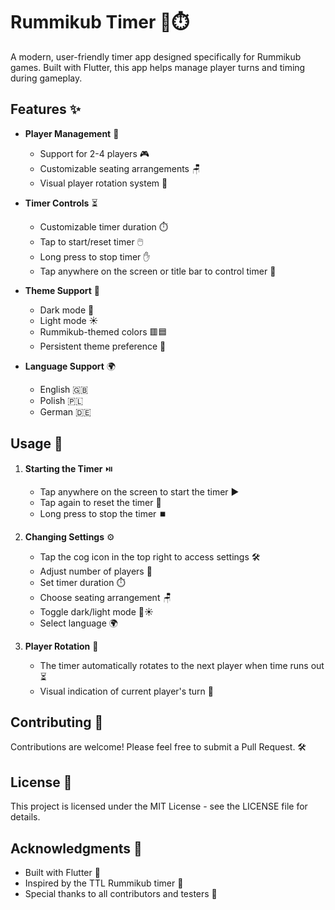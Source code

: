 # Rummikub Timer 🎲⏱️

A modern, user-friendly timer app designed specifically for Rummikub games. Built with Flutter, this app helps manage player turns and timing during gameplay.

## Features ✨

- **Player Management** 👥

  - Support for 2-4 players 🎮
  - Customizable seating arrangements 🪑
  - Visual player rotation system 🔄

- **Timer Controls** ⏳

  - Customizable timer duration ⏱️
  - Tap to start/reset timer 🖱️
  - Long press to stop timer ✋
  - Tap anywhere on the screen or title bar to control timer 📱

- **Theme Support** 🎨

  - Dark mode 🌙
  - Light mode ☀️
  - Rummikub-themed colors 🟥🟦
  - Persistent theme preference 💾

- **Language Support** 🌍
  - English 🇬🇧
  - Polish 🇵🇱
  - German 🇩🇪

## Usage 🚀

1. **Starting the Timer** ⏯️

   - Tap anywhere on the screen to start the timer ▶️
   - Tap again to reset the timer 🔄
   - Long press to stop the timer ⏹️

2. **Changing Settings** ⚙️

   - Tap the cog icon in the top right to access settings 🛠️
   - Adjust number of players 👥
   - Set timer duration ⏱️
   - Choose seating arrangement 🪑
   - Toggle dark/light mode 🌙☀️
   - Select language 🌍

3. **Player Rotation** 🔄
   - The timer automatically rotates to the next player when time runs out ⏳
   - Visual indication of current player's turn 🎯

## Contributing 🤝

Contributions are welcome! Please feel free to submit a Pull Request. 🛠️

## License 📜

This project is licensed under the MIT License - see the LICENSE file for details.

## Acknowledgments 🙏

- Built with Flutter 💙
- Inspired by the TTL Rummikub timer 🎲
- Special thanks to all contributors and testers 🌟

